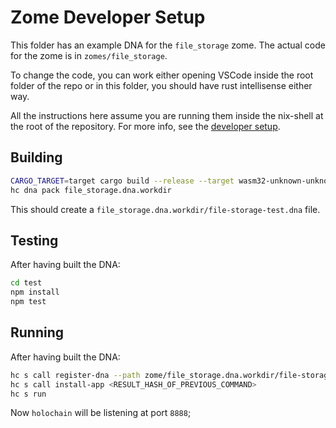 # Zome Developer Setup

This folder has an example DNA for the `file_storage` zome. The actual code for the zome is in `zomes/file_storage`.

To change the code, you can work either opening VSCode inside the root folder of the repo or in this folder, you should have rust intellisense either way.

All the instructions here assume you are running them inside the nix-shell at the root of the repository. For more info, see the [developer setup](/dev-setup.md).

## Building

```bash
CARGO_TARGET=target cargo build --release --target wasm32-unknown-unknown
hc dna pack file_storage.dna.workdir
```

This should create a `file_storage.dna.workdir/file-storage-test.dna` file.

## Testing

After having built the DNA:

```bash
cd test
npm install
npm test
```

## Running

After having built the DNA:

```bash
hc s call register-dna --path zome/file_storage.dna.workdir/file-storage-test.dna
hc s call install-app <RESULT_HASH_OF_PREVIOUS_COMMAND>
hc s run
```

Now `holochain` will be listening at port `8888`;
